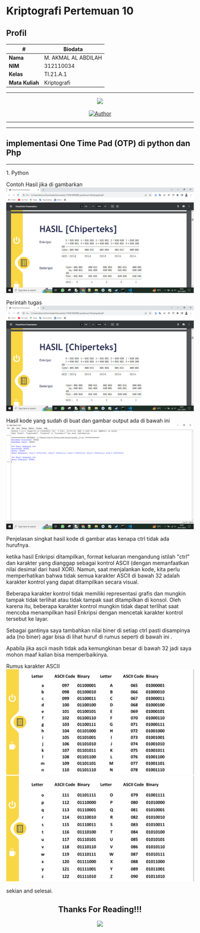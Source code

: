 # Kriptografi Pertemuan 10


## Profil
| #               | Biodata                      |
| --------------- | ---------------------------- |
| **Nama**        | M. AKMAL AL ABDILAH          |
| **NIM**         | 312110034                    |
| **Kelas**       | TI.21.A.1                    |
| **Mata Kuliah** | Kriptografi                  |




<hr>

<p align="center">
 <img src="https://user-images.githubusercontent.com/91085882/137566814-9c8c078c-1c3e-475c-b23d-7f4922f74beb.gif"/>
</p>
<p align="center">
<a href="https://github.com/akmalabdilah"><img title="Author" src="https://img.shields.io/discord/102860784329052160?color=BLUE&label=M.%20AKMAL%20AL%20ABDILAH1&logo=GITHUB&logoColor=BLACK&style=plastic"></a>
<p align="center">



<hr>


<hr>

## implementasi One Time Pad (OTP) di python dan Php

<hr>

<p>
1. Python

Contoh Hasil jika di gambarkan
![Gambar 1](screenshoot/1.png)

Perintah tugas 
![Gambar 2](screenshoot/2.png)

Hasil kode yang sudah di buat dan gambar output ada di bawah ini
![Gambar 3](screenshoot/3.png)

Penjelasan singkat hasil kode di gambar atas kenapa ctrl tidak ada hurufnya.

ketika hasil Enkripsi ditampilkan, format keluaran mengandung istilah "ctrl" dan karakter yang dianggap sebagai kontrol ASCII (dengan memanfaatkan nilai desimal dari hasil XOR). Namun, saat menjalankan kode, kita perlu memperhatikan bahwa tidak semua karakter ASCII di bawah 32 adalah karakter kontrol yang dapat ditampilkan secara visual.

Beberapa karakter kontrol tidak memiliki representasi grafis dan mungkin tampak tidak terlihat atau tidak tampak saat ditampilkan di konsol. Oleh karena itu, beberapa karakter kontrol mungkin tidak dapat terlihat saat mencoba menampilkan hasil Enkripsi dengan mencetak karakter kontrol tersebut ke layar.

Sebagai gantinya saya tambahkan nilai biner di setiap ctrl pasti disampinya ada (no biner) agar bisa di lihat huruf di rumus seperti di bawah ini .

Apabila jika ascii masih tidak ada kemungkinan besar di bawah 32 jadi saya mohon maaf kalian bisa memperbaikinya.

Rumus karakter ASCII
![Gambar 4](screenshoot/4.png)
![Gambar 5](screenshoot/5.png)
<p>




<p>
 sekian and selesai.
</p>

<div>
<h2 align="center">Thanks For Reading!!!</h2>
<div align="center">
<img src="https://user-images.githubusercontent.com/91085882/222731693-24383140-7623-4e7a-a528-6621380b7be8.gif">
